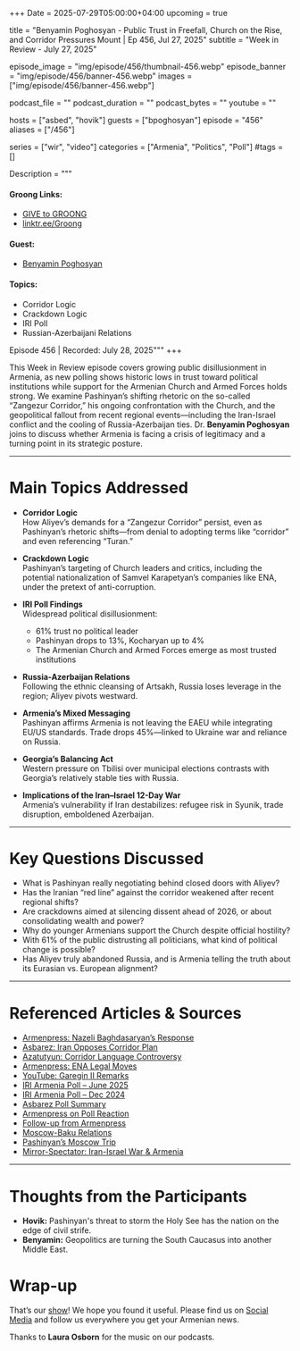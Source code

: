 +++
Date = 2025-07-29T05:00:00+04:00
upcoming = true

title = "Benyamin Poghosyan - Public Trust in Freefall, Church on the Rise, and Corridor Pressures Mount | Ep 456, Jul 27, 2025"
subtitle = "Week in Review - July 27, 2025"

episode_image = "img/episode/456/thumbnail-456.webp"
episode_banner = "img/episode/456/banner-456.webp"
images = ["img/episode/456/banner-456.webp"]

podcast_file = ""
podcast_duration = ""
podcast_bytes = ""
youtube = ""

hosts = ["asbed", "hovik"]
guests = ["bpoghosyan"]
episode = "456"
aliases = ["/456"]

series = ["wir", "video"]
categories = ["Armenia", "Politics", "Poll"]
#tags = []

Description = """

#### Groong Links:
* [GIVE to GROONG](https://podcasts.groong.org/donate)
* [linktr.ee/Groong](https://linktr.ee/groong)

#### Guest:
* [Benyamin Poghosyan](https://podcasts.groong.org/guest/bpoghosyan)

#### Topics: 
* Corridor Logic
* Crackdown Logic
* IRI Poll
* Russian-Azerbaijani Relations

Episode 456 | Recorded: July 28, 2025"""
+++

This Week in Review episode covers growing public disillusionment in Armenia, as new polling shows historic lows in trust toward political institutions while support for the Armenian Church and Armed Forces holds strong. We examine Pashinyan’s shifting rhetoric on the so-called “Zangezur Corridor,” his ongoing confrontation with the Church, and the geopolitical fallout from recent regional events—including the Iran-Israel conflict and the cooling of Russia-Azerbaijan ties. Dr. **Benyamin Poghosyan** joins to discuss whether Armenia is facing a crisis of legitimacy and a turning point in its strategic posture.

---

# Main Topics Addressed

- **Corridor Logic**  
  How Aliyev’s demands for a “Zangezur Corridor” persist, even as Pashinyan’s rhetoric shifts—from denial to adopting terms like “corridor” and even referencing “Turan.”

- **Crackdown Logic**  
  Pashinyan’s targeting of Church leaders and critics, including the potential nationalization of Samvel Karapetyan’s companies like ENA, under the pretext of anti-corruption.

- **IRI Poll Findings**  
  Widespread political disillusionment:  
  - 61% trust no political leader  
  - Pashinyan drops to 13%, Kocharyan up to 4%  
  - The Armenian Church and Armed Forces emerge as most trusted institutions

- **Russia-Azerbaijan Relations**  
  Following the ethnic cleansing of Artsakh, Russia loses leverage in the region; Aliyev pivots westward.

- **Armenia’s Mixed Messaging**  
  Pashinyan affirms Armenia is not leaving the EAEU while integrating EU/US standards. Trade drops 45%—linked to Ukraine war and reliance on Russia.

- **Georgia’s Balancing Act**  
  Western pressure on Tbilisi over municipal elections contrasts with Georgia’s relatively stable ties with Russia.

- **Implications of the Iran–Israel 12-Day War**  
  Armenia’s vulnerability if Iran destabilizes: refugee risk in Syunik, trade disruption, emboldened Azerbaijan.

---

# Key Questions Discussed

- What is Pashinyan really negotiating behind closed doors with Aliyev?  
- Has the Iranian “red line” against the corridor weakened after recent regional shifts?  
- Are crackdowns aimed at silencing dissent ahead of 2026, or about consolidating wealth and power?  
- Why do younger Armenians support the Church despite official hostility?  
- With 61% of the public distrusting all politicians, what kind of political change is possible?  
- Has Aliyev truly abandoned Russia, and is Armenia telling the truth about its Eurasian vs. European alignment?

---

# Referenced Articles & Sources

- [Armenpress: Nazeli Baghdasaryan’s Response](https://armenpress.am/en/article/1225308)  
- [Asbarez: Iran Opposes Corridor Plan](https://asbarez.com/iran-reasserts-opposition-to-bakus-corridor-scheme/)  
- [Azatutyun: Corridor Language Controversy](https://www.azatutyun.am/a/33438212.html)  
- [Armenpress: ENA Legal Moves](https://armenpress.am/en/article/1221075)  
- [YouTube: Garegin II Remarks](https://www.youtube.com/watch?v=hH0HHu7mh5o)  
- [IRI Armenia Poll – June 2025](https://www.iri.org/resources/public-opinion-survey-residents-of-armenia-june-2025/)  
- [IRI Armenia Poll – Dec 2024](https://www.iri.org/resources/public-opinion-survey-residents-of-armenia/)  
- [Asbarez Poll Summary](https://asbarez.com/new-poll-shows-dissatisfaction-with-pashinyan-his-office-and-his-party-as-large-percentage-opts-not-to-vote/)  
- [Armenpress on Poll Reaction](https://armenpress.am/en/article/1225425)  
- [Follow-up from Armenpress](https://armenpress.am/en/article/1225437)  
- [Moscow-Baku Relations](https://asbarez.com/moscow-says-relation-with-baku-at-difficult-juncture/)  
- [Pashinyan’s Moscow Trip](https://asbarez.com/pashinyan-tells-moscow-yerevan-will-not-leave-eurasian-economic-union/)  
- [Mirror-Spectator: Iran-Israel War & Armenia](https://mirrorspectator.com/2025/07/22/iran-israel-wars-implications-for-armenia/)

---

# Thoughts from the Participants

- **Hovik:** Pashinyan's threat to storm the Holy See has the nation on the edge of civil strife.  
- **Benyamin:** Geopolitics are turning the South Caucasus into another Middle East.



# Wrap-up

That’s our [show](https://podcasts.groong.org/)! We hope you found it useful. Please find us on [Social Media](https://linktr.ee/groong) and follow us everywhere you get your Armenian news.

Thanks to **Laura Osborn** for the music on our podcasts.
